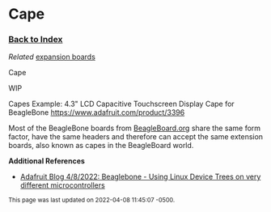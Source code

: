 
# Cape

### [Back to Index](index.md)

*Related* [expansion boards](../hardware/index.md#expansion-options)

Cape

WIP

Capes
Example: 4.3" LCD Capacitive Touchscreen Display Cape for BeagleBone  https://www.adafruit.com/product/3396

Most of the BeagleBone boards from [BeagleBoard.org](https://beagleboard.org) share the same form factor, have the same headers and therefore can accept the same extension boards, also known as capes in the BeagleBoard world.


**Additional References**

- [Adafruit Blog 4/8/2022: Beaglebone - Using Linux Device Trees on very different microcontrollers ](https://blog.adafruit.com/2022/04/08/beaglebone-using-linux-device-trees-on-very-different-microcontrollers-beagleboardorg/)


<small>This page was last updated on 2022-04-08 11:45:07 -0500.</small>